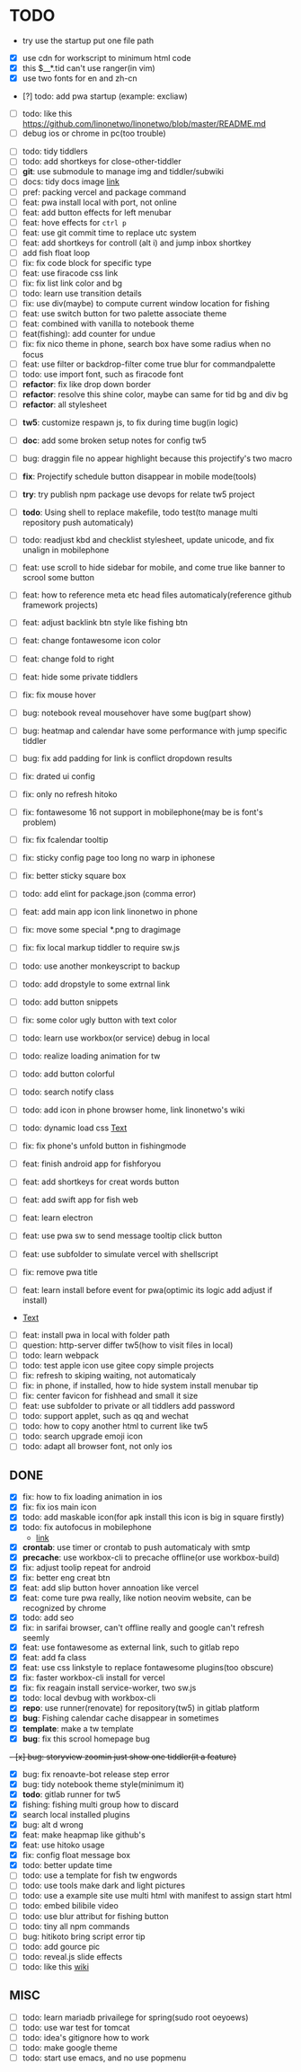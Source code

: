 # TODO

* try use the startup put one file path
* [x] use cdn for workscript to minimum html code
* [x] this $__*.tid can't use ranger(in vim)
* [x] use two fonts for en and zh-cn
* [?] todo: add pwa startup (example: excliaw)
* [ ] todo: like this https://github.com/linonetwo/linonetwo/blob/master/README.md
* [ ] debug ios or chrome in pc(too trouble)
- [ ] todo: tidy tiddlers
- [ ] todo: add shortkeys for close-other-tiddler
- [ ] __git__: use submodule to manage img and tiddler/subwiki
- [ ] docs: tidy docs image
    [link](https://www.bookstack.cn/read/lavas-tutorial/v2-basic-init.md)
- [ ] pref: packing vercel and package command
- [ ] feat: pwa install local with port, not online
- [ ] feat: add button effects for left menubar
- [ ] feat: hove effects for `ctrl p`
- [ ] feat: use git commit time to replace utc system
- [ ] feat: add shortkeys for controll (alt i) and jump inbox shortkey
- [ ] add fish float loop
- [ ] fix: fix code block for specific type
- [ ] feat: use firacode css link
- [ ] fix: fix list link color and bg
- [ ] todo: learn use transition details
- [ ] fix: use div(maybe) to compute current window location for fishing
- [ ] feat: use switch button for two palette associate theme
- [ ] feat: combined with vanilla to notebook theme
- [ ] feat(fishing): add counter for undue
- [ ] fix: fix nico theme in phone, search box have some radius when no focus
- [ ] feat: use filter or backdrop-filter come true blur for commandpalette
- [ ] todo: use import font, such as firacode font
- [ ] __refactor__: fix like drop down border
- [ ] __refactor__: resolve this shine color, maybe can same for tid bg and div bg
- [ ] __refactor__: all stylesheet

<!--- current palette and theme not support others-->

- [ ] __tw5__: customize respawn js, to fix during time bug(in logic)
- [ ] __doc__: add some broken setup notes for config tw5
- [ ] bug: draggin file no appear highlight because this projectify's two macro

- [ ] __fix__: Projectify schedule button disappear in mobile mode(tools)
- [ ] __try__: try publish npm package use devops for relate tw5 project
- [ ] __todo__: Using shell to replace makefile, todo test(to manage multi repository push automaticaly)
- [ ] todo: readjust kbd and checklist stylesheet, update unicode, and fix unalign in mobilephone
- [ ] feat: use scroll to hide sidebar for mobile, and come true like banner to scrool some button
- [ ] feat: how to reference meta etc head files automaticaly(reference github framework projects)
- [ ] feat: adjust backlink btn style like fishing btn
- [ ] feat: change fontawesome icon color
- [ ] feat: change fold to right
- [ ] feat: hide some private tiddlers
- [ ] fix: fix mouse hover
- [ ] bug: notebook reveal mousehover have some bug(part show)
- [ ] bug: heatmap and calendar have some performance with jump specific tiddler
- [ ] bug: fix add padding for link is conflict dropdown results
- [ ] fix: drated ui config
- [ ] fix: only no refresh hitoko
- [ ] fix: fontawesome 16 not support in mobilephone(may be is font's problem)
- [ ] fix: fix fcalendar tooltip
- [ ] fix: sticky config page too long no warp in iphonese
- [ ] fix: better sticky square box
- [ ] todo: add elint for package.json (comma error)
- [ ] feat: add main app icon link linonetwo in phone
- [ ] fix: move some special *.png to dragimage
- [ ] fix: fix local markup tiddler to require sw.js
- [ ] todo: use another monkeyscript to backup
- [ ] todo: add dropstyle to some extrnal link
- [ ] todo: add button snippets
- [ ] fix: some color ugly button with text color
- [ ] todo: learn use workbox(or service) debug in local
- [ ] todo: realize loading animation for tw
- [ ] todo: add button colorful
- [ ] todo: search notify class
- [ ] todo: add icon in phone browser home, link linonetwo's wiki
- [ ] todo: dynamic load css [Text](https://blog.csdn.net/yunchong_zhao/article/details/103627865)
- [ ] fix: fix phone's unfold button in fishingmode
- [ ] feat: finish android app for fishforyou
- [ ] feat: add shortkeys for creat words button
- [ ] feat: add swift app for fish web
- [ ] feat: learn electron
- [ ] feat: use pwa sw to send message tooltip click button
- [ ] feat: use subfolder to simulate vercel with shellscript
- [ ] fix: remove pwa title
- [ ] feat: learn install before event for pwa(optimic its logic add adjust if install)
- [Text](https://segmentfault.com/a/1190000019172787)
- [ ] feat: install pwa in local with folder path
- [ ] question: http-server differ tw5(how to visit files in local)
- [ ] todo: learn webpack
- [ ] todo: test apple icon use gitee copy simple projects
- [ ] fix: refresh to skiping waiting, not automaticaly
- [ ] fix: in phone, if installed, how to hide system install menubar tip
- [ ] fix: center favicon for fishhead and small it size
- [ ] feat: use subfolder to private or all tiddlers add password
- [ ] todo: support applet, such as qq and wechat
- [ ] todo: how to copy another html to current like tw5
- [ ] todo: search upgrade emoji icon
- [ ] todo: adapt all browser font, not only ios

## DONE

- [x] fix: how to fix loading animation in ios
- [x] fix: fix ios main icon
- [x] todo: add maskable icon(for apk install this icon is big in square firstly)
- [x] todo: fix autofocus in mobilephone
    * [link](https://blog.csdn.net/LLL_liuhui/article/details/80650904)
- [x] __crontab__: use timer or crontab to push automaticaly with smtp
- [x] __precache__: use workbox-cli to precache offline(or use workbox-build)
- [x] fix: adjust toolip repeat for android
- [x] fix: better eng creat btn
- [x] feat: add slip button hover annoation like vercel
- [x] feat: come ture pwa really, like notion neovim website, can be recognized by chrome
- [x] todo: add seo
- [x] fix: in sarifai browser, can't offline really and google can't refresh seemly
- [x] feat: use fontawesome as external link, such to gitlab repo
- [x] feat: add fa class
- [x] feat: use css linkstyle to replace fontawesome plugins(too obscure)
- [x] fix: faster workbox-cli install for vercel
- [x] fix: fix reagain install service-worker, two sw.js
- [x] todo: local devbug with workbox-cli
    <!--* http://csbun.github.io/blog/2018/02/workbox/-->
    <!--* https://github.com/linonetwo/wiki-->
- [x] __repo__: use runner(renovate) for repository(tw5) in gitlab platform
- [x] __bug__: Fishing calendar cache disappear in sometimes
- [x] __template__: make a tw template
- [x] __bug__: fix this scrool homepage bug

~~- [x] bug: storyview zoomin just show one tiddler(it a feature)~~

- [x] bug: fix renoavte-bot release step error
- [x] bug: tidy notebook theme style(minimum it)
- [x] __todo__: gitlab runner for tw5
- [x] fishing: fishing multi group how to discard
- [x] search local installed plugins
- [x] bug: alt d wrong
- [x] feat: make heapmap like github's
- [x] feat: use hitoko usage
- [x] fix: config float message box
- [x] todo: better update time
- [ ] todo: use a template for fish tw engwords
- [ ] todo: use tools make dark and light pictures
- [ ] todo: use a example site use multi html with manifest to assign start html
- [ ] todo: embed bilibile video
- [ ] todo: use blur attribut for fishing button
- [ ] todo: tiny all npm commands
- [ ] bug: hitikoto bring script error tip
- [ ] todo: add gource pic
- [ ] todo: reveal.js slide effects
- [ ] todo: like this [wiki](http://jyywiki.cn/OS/2022/slides/1.slides#/3/1/0)

## MISC

- [ ] todo: learn mariadb privailege for spring(sudo root oeyoews)
- [ ] todo: use war test for tomcat
- [ ] todo: idea's gitignore how to work
- [ ] todo: make google theme
- [ ] todo: start use emacs, and no use popmenu
